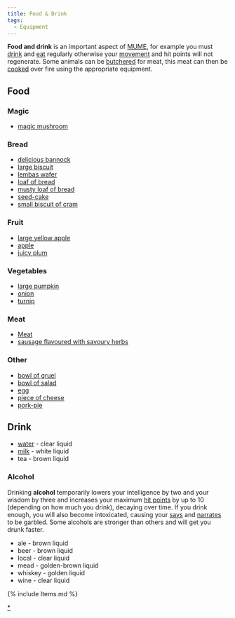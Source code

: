 ```yaml
---
title: Food & Drink
tags:
  - Equipment
---
```

**Food and drink** is an important aspect of [MUME](MUME "wikilink"),
for example you must [drink](drink "wikilink") and [eat](eat "wikilink")
regularly otherwise your [movement](Movement_Points "wikilink") and hit
points will not regenerate. Some animals can be
[butchered](butcher "wikilink") for meat, this meat can then be
[cooked](cook "wikilink") over fire using the appropriate equipment.

## Food

### Magic

- [magic mushroom](magic_mushroom "wikilink")

### Bread

- [delicious bannock](delicious_bannock "wikilink")
- [large biscuit](large_biscuit "wikilink")
- [lembas wafer](lembas_wafer "wikilink")
- [loaf of bread](loaf_of_bread "wikilink")
- [musty loaf of bread](musty_loaf_of_bread "wikilink")
- [seed-cake](seed-cake "wikilink")
- [small biscuit of cram](small_biscuit_of_cram "wikilink")

### Fruit

- [large yellow apple](large_yellow_apple "wikilink")
- [apple](apple "wikilink")
- [juicy plum](juicy_plum "wikilink")

### Vegetables

- [large pumpkin](large_pumpkin "wikilink")
- [onion](onion "wikilink")
- [turnip](turnip "wikilink")

### Meat

- [Meat](Meat "wikilink")
- [sausage flavoured with savoury
  herbs](sausage_flavoured_with_savoury_herbs "wikilink")

### Other

- [bowl of gruel](bowl_of_gruel "wikilink")
- [bowl of salad](bowl_of_salad "wikilink")
- [egg](egg "wikilink")
- [piece of cheese](piece_of_cheese "wikilink")
- [pork-pie](pork-pie "wikilink")

## Drink

- [water](water "wikilink") - clear liquid
- [milk](milk "wikilink") - white liquid
- tea - brown liquid

### Alcohol

Drinking **alcohol** temporarily lowers your intelligence by two and
your wisdom by three and increases your maximum [hit
points](hit_points "wikilink") by up to 10 (depending on how much you
drink), decaying over time. If you drink enough, you will also become
intoxicated, causing your [says](say "wikilink") and
[narrates](narrate "wikilink") to be garbled. Some alcohols are stronger
than others and will get you drunk faster.

- ale - brown liquid
- beer - brown liquid
- local - clear liquid
- mead - golden-brown liquid
- whiskey - golden liquid
- wine - clear liquid

{% include Items.md %}

[\*](Category:Consumables "wikilink")